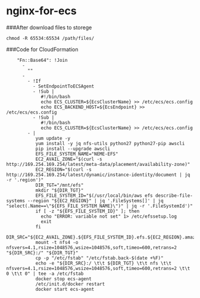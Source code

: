 # nginx-for-ecs

###After download files to storege

    chmod -R 65534:65534 /path/files/

###Code for CloudFormation

        "Fn::Base64": !Join
          -
            ""
          -
            - !If
              - SetEndpointToECSAgent
              - !Sub |
                 #!/bin/bash
                 echo ECS_CLUSTER=${EcsClusterName} >> /etc/ecs/ecs.config
                 echo ECS_BACKEND_HOST=${EcsEndpoint} >> /etc/ecs/ecs.config
              - !Sub |
                 #!/bin/bash
                 echo ECS_CLUSTER=${EcsClusterName} >> /etc/ecs/ecs.config
            - |
               yum update -y
               yum install -y jq nfs-utils python27 python27-pip awscli
               pip install --upgrade awscli
               EFS_FILE_SYSTEM_NAME="NEME-EFS"
               EC2_AVAIL_ZONE="$(curl -s http://169.254.169.254/latest/meta-data/placement/availability-zone)"
               EC2_REGION="$(curl -s http://169.254.169.254/latest/dynamic/instance-identity/document | jq -r '.region')"
               DIR_TGT="/mnt/efs"
               mkdir "${DIR_TGT}"
               EFS_FILE_SYSTEM_ID="$(/usr/local/bin/aws efs describe-file-systems --region "${EC2_REGION}" | jq '.FileSystems[]' | jq "select(.Name==\"${EFS_FILE_SYSTEM_NAME}\")" | jq -r '.FileSystemId')"
               if [ -z "${EFS_FILE_SYSTEM_ID}" ]; then
                 echo "ERROR: variable not set" 1> /etc/efssetup.log
                 exit
               fi
               DIR_SRC="${EC2_AVAIL_ZONE}.${EFS_FILE_SYSTEM_ID}.efs.${EC2_REGION}.amazonaws.com"
               mount -t nfs4 -o nfsvers=4.1,rsize=1048576,wsize=1048576,soft,timeo=600,retrans=2 "${DIR_SRC}:/" "${DIR_TGT}"
               cp -p "/etc/fstab" "/etc/fstab.back-$(date +%F)"
               echo -e "${DIR_SRC}:/ \t\t ${DIR_TGT} \t\t nfs \t\t nfsvers=4.1,rsize=1048576,wsize=1048576,soft,timeo=600,retrans=2 \t\t 0 \t\t 0" | tee -a /etc/fstab
               docker stop ecs-agent
               /etc/init.d/docker restart
               docker start ecs-agent
